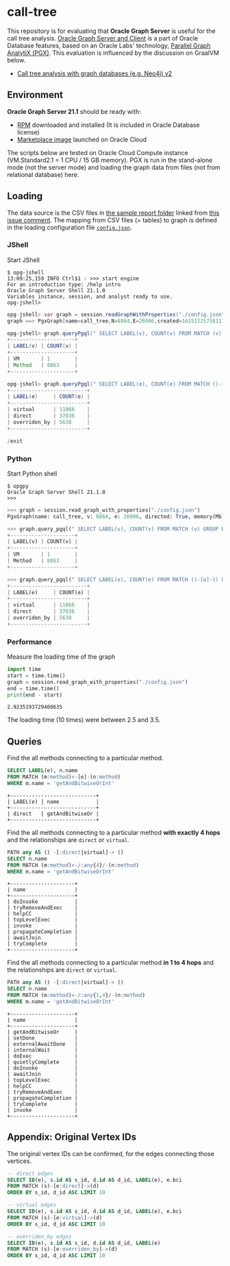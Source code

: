 # call-tree

This repository is for evaluating that **Oracle Graph Server** is useful for the call tree analysis. [Oracle Graph Server and Client](https://www.oracle.com/database/technologies/spatialandgraph/property-graph-features/graph-server-and-client.html) is a part of Oracle Database features, based on an Oracle Labs' technology, [Parallel Graph AnalytiX (PGX)](https://www.oracle.com/middleware/technologies/parallel-graph-analytix.html). This evaluation is influenced by the discussion on GraalVM below.

- [Call tree analysis with graph databases (e.g. Neo4j) v2](https://github.com/oracle/graal/pull/3128)

## Environment

**Oracle Graph Server 21.1** should be ready with:

- [RPM](https://www.oracle.com/database/technologies/spatialandgraph/property-graph-features/graph-server-and-client/graph-server-and-client-downloads.html) downloaded and installed (It is included in Oracle Database license)
- [Marketplace image](https://cloudmarketplace.oracle.com/marketplace/en_US/listing/75067377) launched on Oracle Cloud

The scripts below are tested on Oracle Cloud Compute instance (VM.Standard2.1 = 1 CPU / 15 GB memory). PGX is run in the stand-alone mode (not the server mode) and loading the graph data from files (not from relational database) here.

## Loading

The data source is the CSV files in [the sample report folder](https://www.dropbox.com/s/z0s6adzg27wf3g4/reports-csv-1112.tgz?dl=0) linked from [this issue comment](https://github.com/oracle/graal/pull/2957#issuecomment-743175407). The mapping from CSV files (= tables) to graph is defined in the loading configuration file [`config.json`](./config.json).

### JShell

Start JShell
```
$ opg-jshell
13:09:25,159 INFO Ctrl$1 - >>> start engine
For an introduction type: /help intro
Oracle Graph Server Shell 21.1.0
Variables instance, session, and analyst ready to use.
opg-jshell>
```

```java
opg-jshell> var graph = session.readGraphWithProperties("./config.json")
graph ==> PgxGraph[name=call_tree,N=8864,E=26906,created=1615122575811]

opg-jshell> graph.queryPgql(" SELECT LABEL(v), COUNT(v) FROM MATCH (v) GROUP BY LABEL(v) ").print()
+---------------------+
| LABEL(v) | COUNT(v) |
+---------------------+
| VM       | 1        |
| Method   | 8863     |
+---------------------+

opg-jshell> graph.queryPgql(" SELECT LABEL(e), COUNT(e) FROM MATCH ()-[e]-() GROUP BY LABEL(e) ").print()
+-------------------------+
| LABEL(e)     | COUNT(e) |
+-------------------------+
| virtual      | 11066    |
| direct       | 37036    |
| overriden_by | 5638     |
+-------------------------+

/exit
```

### Python

Start Python shell
```
$ opgpy
Oracle Graph Server Shell 21.1.0
>>>
```

```python
>>> graph = session.read_graph_with_properties("./config.json")
PgxGraph(name: call_tree, v: 8864, e: 26906, directed: True, memory(Mb): 5)

>>> graph.query_pgql(" SELECT LABEL(v), COUNT(v) FROM MATCH (v) GROUP BY LABEL(v) ").print()
+---------------------+
| LABEL(v) | COUNT(v) |
+---------------------+
| VM       | 1        |
| Method   | 8863     |
+---------------------+

>>> graph.query_pgql(" SELECT LABEL(e), COUNT(e) FROM MATCH ()-[e]-() GROUP BY LABEL(e) ").print()
+-------------------------+
| LABEL(e)     | COUNT(e) |
+-------------------------+
| virtual      | 11066    |
| direct       | 37036    |
| overriden_by | 5638     |
+-------------------------+
```

### Performance

Measure the loading time of the graph
```python
import time
start = time.time()
graph = session.read_graph_with_properties("./config.json")
end = time.time()
print(end - start)
```
```
2.9235193729400635
```

The loading time (10 times) were between 2.5 and 3.5.

## Queries

Find the all methods connecting to a particular method.
```sql
SELECT LABEL(e), n.name
FROM MATCH (m:method)<-[e]-(n:method)
WHERE m.name = 'getAndBitwiseOrInt'
```
```
+----------------------------+
| LABEL(e) | name            |
+----------------------------+
| direct   | getAndBitwiseOr |
+----------------------------+
```

Find the all methods connecting to a particular method **with exactly 4 hops** and the relationships are `direct` or `virtual`.
```sql
PATH any AS () -[:direct|virtual]-> ()
SELECT n.name
FROM MATCH (m:method)<-/:any{4}/-(n:method)
WHERE m.name = 'getAndBitwiseOrInt'
```
```
+---------------------+
| name                |
+---------------------+
| doInvoke            |
| tryRemoveAndExec    |
| helpCC              |
| topLevelExec        |
| invoke              |
| propagateCompletion |
| awaitJoin           |
| tryComplete         |
+---------------------+
```

Find the all methods connecting to a particular method **in 1 to 4 hops** and the relationships are `direct` or `virtual`.
```sql
PATH any AS () -[:direct|virtual]-> ()
SELECT n.name
FROM MATCH (m:method)<-/:any{1,4}/-(n:method)
WHERE m.name = 'getAndBitwiseOrInt'
```
```
+---------------------+
| name                |
+---------------------+
| getAndBitwiseOr     |
| setDone             |
| externalAwaitDone   |
| internalWait        |
| doExec              |
| quietlyComplete     |
| doInvoke            |
| awaitJoin           |
| topLevelExec        |
| helpCC              |
| tryRemoveAndExec    |
| propagateCompletion |
| tryComplete         |
| invoke              |
+---------------------+
```

## Appendix: Original Vertex IDs

The original vertex IDs can be confirmed, for the edges connecting those vertices.

```sql
-- direct edges
SELECT ID(e), s.id AS s_id, d.id AS d_id, LABEL(e), e.bci
FROM MATCH (s)-[e:direct]->(d)
ORDER BY s_id, d_id ASC LIMIT 10

-- virtual edges
SELECT ID(e), s.id AS s_id, d.id AS d_id, LABEL(e), e.bci
FROM MATCH (s)-[e:virtual]->(d)
ORDER BY s_id, d_id ASC LIMIT 10

-- overriden_by edges
SELECT ID(e), s.id AS s_id, d.id AS d_id, LABEL(e)
FROM MATCH (s)-[e:overriden_by]->(d)
ORDER BY s_id, d_id ASC LIMIT 10
```
